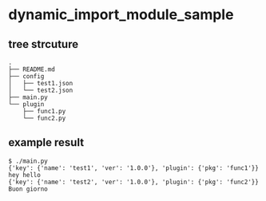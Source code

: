 # dynamic_import_module_sample

## tree strcuture
```
.
├── README.md
├── config
│   ├── test1.json
│   └── test2.json
├── main.py
└── plugin
    ├── func1.py
    └── func2.py
```

## example result
```
$ ./main.py
{'key': {'name': 'test1', 'ver': '1.0.0'}, 'plugin': {'pkg': 'func1'}}
hey hello
{'key': {'name': 'test2', 'ver': '1.0.0'}, 'plugin': {'pkg': 'func2'}}
Buon giorno
```
